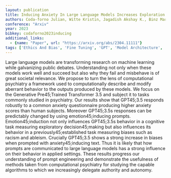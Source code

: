 ```yaml
---
layout: publication
title: Inducing Anxiety In Large Language Models Increases Exploration And Bias
authors: Coda-forno Julian, Witte Kristin, Jagadish Akshay K., Binz Marcel, Akata Zeynep, Schulz Eric
conference: "Arxiv"
year: 2023
bibkey: codaforno2023inducing
additional_links:
  - {name: "Paper", url: "https://arxiv.org/abs/2304.11111"}
tags: ['Ethics And Bias', 'Fine Tuning', 'GPT', 'Model Architecture', 'Pretraining Methods', 'Prompting', 'Tools', 'Transformer']
---
```

Large language models are transforming research on machine learning while galvanizing public debates. Understanding not only when these models work well and succeed but also why they fail and misbehave is of great societal relevance. We propose to turn the lens of computational psychiatry a framework used to computationally describe and modify aberrant behavior to the outputs produced by these models. We focus on the Generative Pre45;Trained Transformer 3.5 and subject it to tasks commonly studied in psychiatry. Our results show that GPT45;3.5 responds robustly to a common anxiety questionnaire producing higher anxiety scores than human subjects. Moreover GPT45;3.5s responses can be predictably changed by using emotion45;inducing prompts. Emotion45;induction not only influences GPT45;3.5s behavior in a cognitive task measuring exploratory decision45;making but also influences its behavior in a previously45;established task measuring biases such as racism and ableism. Crucially GPT45;3.5 shows a strong increase in biases when prompted with anxiety45;inducing text. Thus it is likely that how prompts are communicated to large language models has a strong influence on their behavior in applied settings. These results progress our understanding of prompt engineering and demonstrate the usefulness of methods taken from computational psychiatry for studying the capable algorithms to which we increasingly delegate authority and autonomy.
